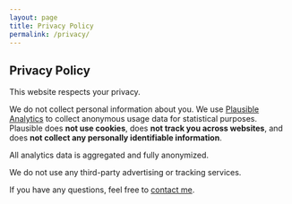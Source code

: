 ```yaml
---
layout: page
title: Privacy Policy
permalink: /privacy/
---
```

## Privacy Policy

This website respects your privacy.

We do not collect personal information about you. We use [Plausible Analytics](https://plausible.io) to collect anonymous usage data for statistical purposes. Plausible does **not use cookies**, does **not track you across websites**, and does **not collect any personally identifiable information**.

All analytics data is aggregated and fully anonymized.

We do not use any third-party advertising or tracking services.

If you have any questions, feel free to [contact me](/contact/).

